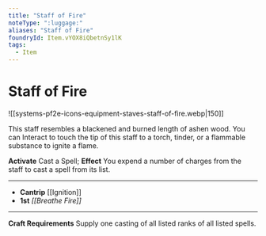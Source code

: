 ```yaml
---
title: "Staff of Fire"
noteType: ":luggage:"
aliases: "Staff of Fire"
foundryId: Item.vYOX8iQbetnSy1lK
tags:
  - Item
---
```


# Staff of Fire
![[systems-pf2e-icons-equipment-staves-staff-of-fire.webp|150]]

This staff resembles a blackened and burned length of ashen wood. You can Interact to touch the tip of this staff to a torch, tinder, or a flammable substance to ignite a flame.

**Activate** Cast a Spell; **Effect** You expend a number of charges from the staff to cast a spell from its list.

* * *

*   **Cantrip** [[Ignition]]
*   **1st** _[[Breathe Fire]]_

* * *

**Craft Requirements** Supply one casting of all listed ranks of all listed spells.
